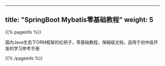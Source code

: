 
---
title: "SpringBoot Mybatis零基础教程"
weight: 5
---

{{% pageinfo %}}

国内Java生态下ORM框架的杠把子，零基础教程，保姆级文档，适用于初中级开发的学习参考手册

{{% /pageinfo %}}
